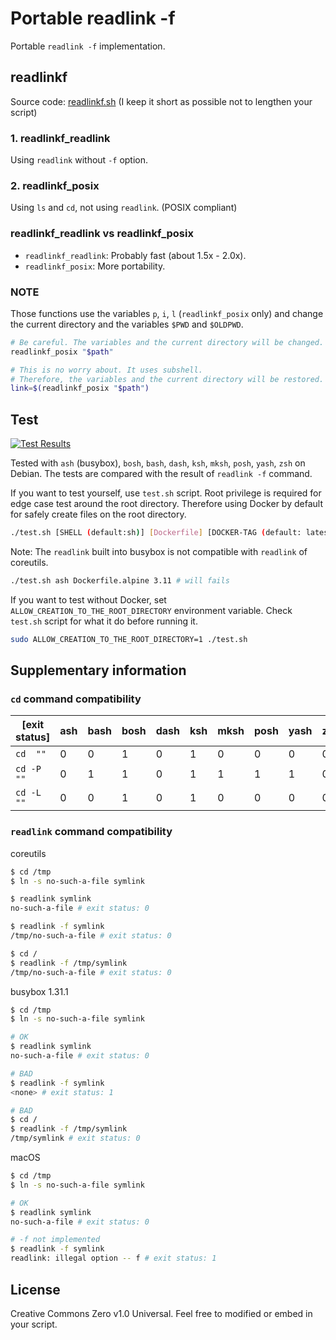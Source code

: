 # Portable readlink -f

Portable `readlink -f` implementation.

## readlinkf

Source code: [readlinkf.sh](readlinkf.sh) (I keep it short as possible not to lengthen your script)

### 1. readlinkf_readlink

Using `readlink` without `-f` option.

### 2. readlinkf_posix

Using `ls` and `cd`, not using `readlink`. (POSIX compliant)

### readlinkf_readlink vs readlinkf_posix

- `readlinkf_readlink`: Probably fast (about 1.5x - 2.0x).
- `readlinkf_posix`: More portability.

### NOTE

Those functions use the variables `p`, `i`,  `l` (`readlinkf_posix` only) and change the current directory and the variables `$PWD` and `$OLDPWD`.

```sh
# Be careful. The variables and the current directory will be changed.
readlinkf_posix "$path"

# This is no worry about. It uses subshell.
# Therefore, the variables and the current directory will be restored.
link=$(readlinkf_posix "$path")
```

## Test

[![Test Results](https://img.shields.io/travis/ko1nksm/readlinkf/master.svg?label=Test%20results&style=for-the-badge)](https://travis-ci.org/ko1nksm/readlinkf)

Tested with `ash` (busybox), `bosh`, `bash`, `dash`, `ksh`, `mksh`, `posh`, `yash`, `zsh` on Debian.
The tests are compared with the result of `readlink -f` command.

If you want to test yourself, use `test.sh` script.
Root privilege is required for edge case test around the root directory.
Therefore using Docker by default for safely create files on the root directory.

```sh
./test.sh [SHELL (default:sh)] [Dockerfile] [DOCKER-TAG (default: latest)]
```

Note: The `readlink` built into busybox is not compatible with `readlink` of coreutils.

```sh
./test.sh ash Dockerfile.alpine 3.11 # will fails
```

If you want to test without Docker, set `ALLOW_CREATION_TO_THE_ROOT_DIRECTORY`
environment variable. Check `test.sh` script for what it do before running it.

```sh
sudo ALLOW_CREATION_TO_THE_ROOT_DIRECTORY=1 ./test.sh
```

## Supplementary information

### `cd` command compatibility

| [exit status] | ash | bash | bosh | dash | ksh | mksh | posh | yash | zsh |
| ------------- | --- | ---- | ---- | ---- | --- | ---- | ---- | ---- | --- |
| `cd  ""`      | 0   | 0    | 1    | 0    | 1   | 0    | 0    | 0    | 0   |
| `cd -P ""`    | 0   | 1    | 1    | 0    | 1   | 1    | 1    | 1    | 0   |
| `cd -L ""`    | 0   | 0    | 1    | 0    | 1   | 0    | 0    | 0    | 0   |

### `readlink` command compatibility

coreutils

```sh
$ cd /tmp
$ ln -s no-such-a-file symlink

$ readlink symlink
no-such-a-file # exit status: 0

$ readlink -f symlink
/tmp/no-such-a-file # exit status: 0

$ cd /
$ readlink -f /tmp/symlink
/tmp/no-such-a-file # exit status: 0
```

busybox 1.31.1

```sh
$ cd /tmp
$ ln -s no-such-a-file symlink

# OK
$ readlink symlink
no-such-a-file # exit status: 0

# BAD
$ readlink -f symlink
<none> # exit status: 1

# BAD
$ cd /
$ readlink -f /tmp/symlink
/tmp/symlink # exit status: 0
```

macOS

```sh
$ cd /tmp
$ ln -s no-such-a-file symlink

# OK
$ readlink symlink
no-such-a-file # exit status: 0

# -f not implemented
$ readlink -f symlink
readlink: illegal option -- f # exit status: 1
```

## License

Creative Commons Zero v1.0 Universal.
Feel free to modified or embed in your script.
